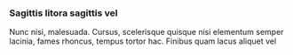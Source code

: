 ### Sagittis litora sagittis vel

Nunc nisi, malesuada. Cursus, scelerisque quisque nisi elementum semper lacinia, fames rhoncus, tempus tortor hac. Finibus quam lacus aliquet vel



